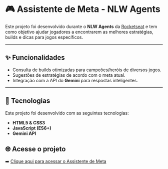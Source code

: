 # 🎮 Assistente de Meta - NLW Agents

Este projeto foi desenvolvido durante o **NLW Agents** da [Rocketseat](https://www.rocketseat.com.br/) e tem como objetivo ajudar jogadores a encontrarem as melhores estratégias, builds e dicas para jogos específicos.  

---

## ✨ Funcionalidades

- Consulta de builds otimizadas para campeões/heróis de diversos jogos.  
- Sugestões de estratégias de acordo com o meta atual.  
- Integração com a API do **Gemini** para respostas inteligentes.  

---

## 🚀 Tecnologias

Este projeto foi desenvolvido com as seguintes tecnologias:

- **HTML5 & CSS3**  
- **JavaScript (ES6+)**    
- **Gemini API**  


## 🌐 Acesse o projeto

➡️ [Clique aqui para acessar o Assistente de Meta]([https://seu-usuario.github.io/assistente-de-meta/](https://hugocaixeta7.github.io/nlw-rocketseat/))



